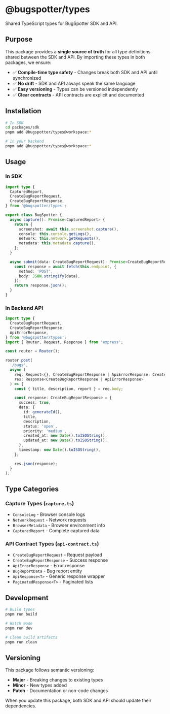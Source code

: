 # @bugspotter/types

Shared TypeScript types for BugSpotter SDK and API.

## Purpose

This package provides a **single source of truth** for all type definitions shared between the SDK and API. By importing these types in both packages, we ensure:

- ✅ **Compile-time type safety** - Changes break both SDK and API until synchronized
- ✅ **No drift** - SDK and API always speak the same language
- ✅ **Easy versioning** - Types can be versioned independently
- ✅ **Clear contracts** - API contracts are explicit and documented

## Installation

```bash
# In SDK
cd packages/sdk
pnpm add @bugspotter/types@workspace:*

# In your backend
pnpm add @bugspotter/types@workspace:*
```

## Usage

### In SDK

```typescript
import type {
  CapturedReport,
  CreateBugReportRequest,
  CreateBugReportResponse,
} from '@bugspotter/types';

export class BugSpotter {
  async capture(): Promise<CapturedReport> {
    return {
      screenshot: await this.screenshot.capture(),
      console: this.console.getLogs(),
      network: this.network.getRequests(),
      metadata: this.metadata.capture(),
    };
  }

  async submit(data: CreateBugReportRequest): Promise<CreateBugReportResponse> {
    const response = await fetch(this.endpoint, {
      method: 'POST',
      body: JSON.stringify(data),
    });
    return response.json();
  }
}
```

### In Backend API

```typescript
import type {
  CreateBugReportRequest,
  CreateBugReportResponse,
  ApiErrorResponse,
} from '@bugspotter/types';
import { Router, Request, Response } from 'express';

const router = Router();

router.post(
  '/bugs',
  async (
    req: Request<{}, CreateBugReportResponse | ApiErrorResponse, CreateBugReportRequest>,
    res: Response<CreateBugReportResponse | ApiErrorResponse>
  ) => {
    const { title, description, report } = req.body;

    const response: CreateBugReportResponse = {
      success: true,
      data: {
        id: generateId(),
        title,
        description,
        status: 'open',
        priority: 'medium',
        created_at: new Date().toISOString(),
        updated_at: new Date().toISOString(),
      },
      timestamp: new Date().toISOString(),
    };

    res.json(response);
  }
);
```

## Type Categories

### Capture Types (`capture.ts`)

- `ConsoleLog` - Browser console logs
- `NetworkRequest` - Network requests
- `BrowserMetadata` - Browser environment info
- `CapturedReport` - Complete captured data

### API Contract Types (`api-contract.ts`)

- `CreateBugReportRequest` - Request payload
- `CreateBugReportResponse` - Success response
- `ApiErrorResponse` - Error response
- `BugReportData` - Bug report entity
- `ApiResponse<T>` - Generic response wrapper
- `PaginatedResponse<T>` - Paginated lists

## Development

```bash
# Build types
pnpm run build

# Watch mode
pnpm run dev

# Clean build artifacts
pnpm run clean
```

## Versioning

This package follows semantic versioning:

- **Major** - Breaking changes to existing types
- **Minor** - New types added
- **Patch** - Documentation or non-code changes

When you update this package, both SDK and API should update their dependencies.
